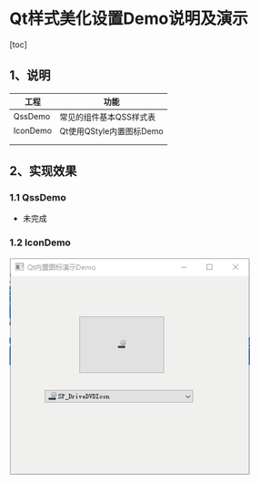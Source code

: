 # Qt样式美化设置Demo说明及演示

[toc]



## 1、说明

| 工程     | 功能                     |
| -------- | ------------------------ |
| QssDemo  | 常见的组件基本QSS样式表  |
| IconDemo | Qt使用QStyle内置图标Demo |
|          |                          |
|          |                          |



## 2、实现效果

### 1.1 QssDemo

* 未完成

### 1.2 IconDemo

![icon](QStyleDemo.assets/icon.gif)

